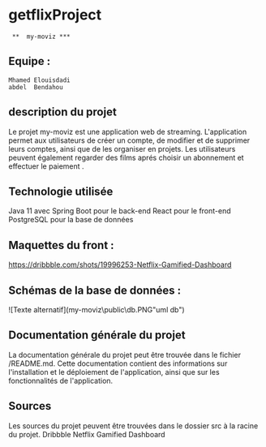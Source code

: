 # getflixProject

     **  my-moviz ***

## Equipe :

    Mhamed Elouisdadi
    abdel  Bendahou

## description du projet

Le projet my-moviz est une application web de streaming. L'application permet aux utilisateurs de créer un compte, de modifier et de supprimer leurs comptes, ainsi que de les organiser en projets. Les utilisateurs peuvent également regarder des films aprés choisir un abonnement et effectuer le paiement .

## Technologie utilisée

Java 11 avec Spring Boot pour le back-end
React pour le front-end
PostgreSQL pour la base de données

## Maquettes du front :

https://dribbble.com/shots/19996253-Netflix-Gamified-Dashboard

## Schémas de la base de données :

![Texte alternatif](my-moviz\public\db.PNG"uml db")

## Documentation générale du projet

La documentation générale du projet peut être trouvée dans le fichier /README.md. Cette documentation contient des informations sur l'installation et le déploiement de l'application, ainsi que sur les fonctionnalités de l'application.

## Sources

Les sources du projet peuvent être trouvées dans le dossier src à la racine du projet.
Dribbble
Netflix Gamified Dashboard
